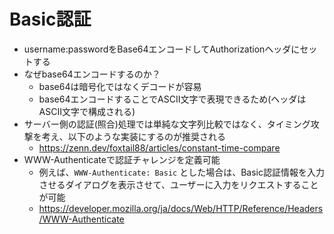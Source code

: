 # Basic認証

- username:passwordをBase64エンコードしてAuthorizationヘッダにセットする
- なぜbase64エンコードするのか？
  - base64は暗号化ではなくデコードが容易
  - base64エンコードすることでASCII文字で表現できるため(ヘッダはASCII文字で構成される)
- サーバー側の認証(照合)処理では単純な文字列比較ではなく、タイミング攻撃を考え、以下のような実装にするのが推奨される
  - https://zenn.dev/foxtail88/articles/constant-time-compare
- WWW-Authenticateで認証チャレンジを定義可能
  - 例えば、`WWW-Authenticate: Basic` とした場合は、Basic認証情報を入力させるダイアログを表示させて、ユーザーに入力をリクエストすることが可能
  - https://developer.mozilla.org/ja/docs/Web/HTTP/Reference/Headers/WWW-Authenticate